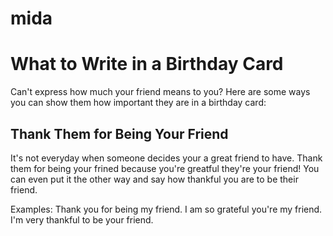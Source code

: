 # mida
<html>
    <head><title>What to Write in a Birthday Card</title></head>
  <body>
    <h1><strong>What to Write in a Birthday Card</strong></h1>
    <p>Can't express how much your friend means to you? Here are some ways you can show them how important they are in a birthday card:</p>
    <h2>Thank Them for Being Your Friend</h2>
    <p>It's not everyday when someone decides your a great friend to have. Thank them for being your frined because you're greatful they're your friend! You can even put it the other way and say how thankful you are to be their friend.</p>
    <p>Examples:
    Thank you for being my friend.
    I am so grateful you're my friend.
      I'm very thankful to be your friend.</p>
    
  </body>
</html>
